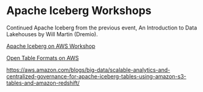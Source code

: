 # Apache Iceberg Workshops

Continued Apache Iceberg from the previous event,  An Introduction to Data Lakehouses by Will Martin (Dremio).

[Apache Iceberg on AWS Workshop](https://catalog.us-east-1.prod.workshops.aws/workshops/b6289fb6-4636-4843-b8c1-f782b4871783/en-US/)


[Open Table Formats on AWS](https://catalog.us-east-1.prod.workshops.aws/workshops/520e974c-0fee-4585-9601-9af535d4d908/en-US/)



https://aws.amazon.com/blogs/big-data/scalable-analytics-and-centralized-governance-for-apache-iceberg-tables-using-amazon-s3-tables-and-amazon-redshift/

